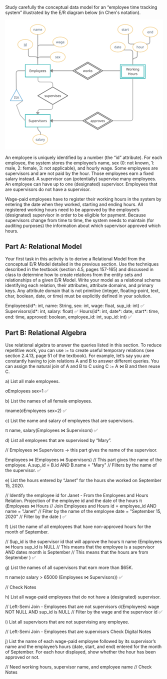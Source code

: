 Study carefully the conceptual data model for an “employee time tracking system” illustrated by the E/R diagram below (in Chen's notation).

![pic1.png](pics/pic1.png)

An employee is uniquely identified by a number (the “id” attribute). For each employee, the system stores the employee’s name, sex (0: not known, 1: male, 2: female, 3: not applicable), and hourly wage. Some employees are supervisors and are not paid by the hour. Those employees earn a fixed salary instead. A supervisor can (potentially) supervise many employees. An employee can have up to one (designated) supervisor. Employees that are supervisors do not have a supervisor.

Wage-paid employees have to register their working hours in the system by entering the date when they worked, starting and ending hours. All registered working hours need to be approved by the employee’s (designated) supervisor in order to be eligible for payment. Because supervisors change from time to time, the system needs to maintain (for auditing purposes) the information about which supervisor approved which hours.

<!--  -->

## Part A: Relational Model

Your first task in this activity is to derive a Relational Model from the conceptual E/R Model detailed in the previous section. Use the techniques described in the textbook (section 4.5, pages 157-165) and discussed in class to determine how to create relations from the entity sets and relationships of a given E/R Model. Write your model as a relational schema identifying each relation, their attributes, attribute domains, and primary keys. Any attribute domain that is not primitive (integer, floating-point, text, char, boolean, date, or time) must be explicitly defined in your solution.

Employees(id*: int, name: String, sex: int, wage: float, sup_id: int) ✅
Supervisors(id*: int, salary: float) ✅
Hours(id*: int, date*: date, start\*: time, end: time, approved: boolean, employee_id: int, sup_id: int) ✅

## Part B: Relational Algebra

Use relational algebra to answer the queries listed in this section. To reduce repetitive work, you can use := to create useful temporary relations (see section 2.4.13, page 51 of the textbook). For example, let’s say you are constantly having to join relations A and B to answer different queries. You can assign the natural join of A and B to C using C := A ⋈ B and then reuse C.

a) List all male employees.

σEmployees sex=1 ✅

b) List the names of all female employees.

πname(σEmployees sex=2) ✅

c) List the name and salary of employees that are supervisors.

π name, salary(Employees ⋈ Supervisors) ✅

d) List all employees that are supervised by “Mary”.

// Employees ⋈ Supervisors -> this part gives the name of the supervisor.

Employees ⋈ (Employees ⋈ Supervisors) // This part gives the name of the employee.
A.sup_id = B.id AND B.name = "Mary" // Filters by the name of the supervisor. ✅

e) List the hours entered by “Janet” for the hours she worked on September 15, 2020.

// Identify the employee id for Janet - From the Employees and Hours Relation. Projection of the employee id and the date of the hours
π (Employees ⋈ Hours // Join Employees and Hours
id = employee_id AND name = "Janet" // Filter by the name of the employee
date = "September 15, 2020" // Filter by the date
) ✅

f) List the name of all employees that have non-approved hours for the month of September.

// Sup_id is the supervisor id that will approve the hours
π name (Employees ⋈ Hours
sup_id is NULL // This means that the employee is a supervisor
AND
dates month is September // This means that the hours are from September
) ✅

g) List the names of all supervisors that earn more than $65K.

π name(σ salary > 65000 (Employees ⋈ Supervisors)) ✅

// Check Notes

h) List all wage-paid employees that do not have a (designated) supervisor.

// Left-Semi Join - Employees that are not supervisors
σ(Employees)
wage NOT NULL AND sup_id is NULL // Filter by the wage and the supervisor id ✅

i) List all supervisors that are not supervising any employee.

// Left-Semi Join - Employees that are supervisors
Check Digital Notes

j) List the name of each wage-paid employee followed by its supervisor’s name and the employee’s hours (date, start, and end) entered for the month of September. For each hour displayed, show whether the hour has been approved or not.

// Need working hours, supervisor name, and employee name
// Check Notes
